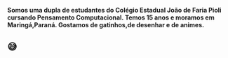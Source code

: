 <b>Somos uma dupla de estudantes do Colégio Estadual João de Faria Pioli cursando Pensamento Computacional.
Temos 15 anos e moramos em Maringá,Paraná.
Gostamos de gatinhos,de desenhar e de animes.</b><!DOCTYPE html>
<html>
<body>
<h2>&#128517;</h2>
</body>
</html>

